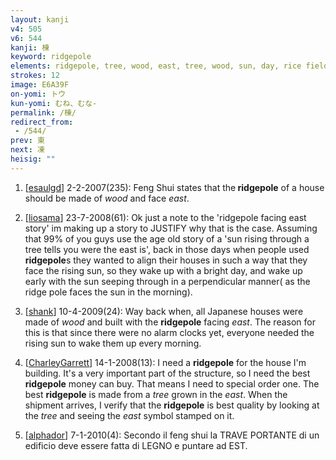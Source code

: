 ```yaml
---
layout: kanji
v4: 505
v6: 544
kanji: 棟
keyword: ridgepole
elements: ridgepole, tree, wood, east, tree, wood, sun, day, rice field, tree2, wood2
strokes: 12
image: E6A39F
on-yomi: トウ
kun-yomi: むね、むな-
permalink: /棟/
redirect_from:
 - /544/
prev: 東
next: 凍
heisig: ""
---
```


1) [<a href="http://kanji.koohii.com/profile/esaulgd">esaulgd</a>] 2-2-2007(235): Feng Shui states that the<strong> ridgepole</strong> of a house should be made of <em>wood</em> and face <em>east</em>.

2) [<a href="http://kanji.koohii.com/profile/liosama">liosama</a>] 23-7-2008(61): Ok just a note to the &#039;ridgepole facing east story&#039; im making up a story to JUSTIFY why that is the case. Assuming that 99% of you guys use the age old story of a &#039;sun rising through a tree tells you were the east is&#039;, back in those days when people used<strong> ridgepole</strong>s they wanted to align their houses in such a way that they face the rising sun, so they wake up with a bright day, and wake up early with the sun seeping through in a perpendicular manner( as the ridge pole faces the sun in the morning).

3) [<a href="http://kanji.koohii.com/profile/shank">shank</a>] 10-4-2009(24): Way back when, all Japanese houses were made of <em>wood</em> and built with the <strong>ridgepole</strong> facing <em>east</em>. The reason for this is that since there were no alarm clocks yet, everyone needed the rising sun to wake them up every morning.

4) [<a href="http://kanji.koohii.com/profile/CharleyGarrett">CharleyGarrett</a>] 14-1-2008(13): I need a <strong>ridgepole</strong> for the house I&#039;m building. It&#039;s a very important part of the structure, so I need the best <strong>ridgepole</strong> money can buy. That means I need to special order one. The best <strong>ridgepole</strong> is made from a <em>tree</em> grown in the <em>east</em>. When the shipment arrives, I verify that the <strong>ridgepole</strong> is best quality by looking at the <em>tree</em> and seeing the <em>east</em> symbol stamped on it.

5) [<a href="http://kanji.koohii.com/profile/alphador">alphador</a>] 7-1-2010(4): Secondo il feng shui la TRAVE PORTANTE di un edificio deve essere fatta di LEGNO e puntare ad EST.

